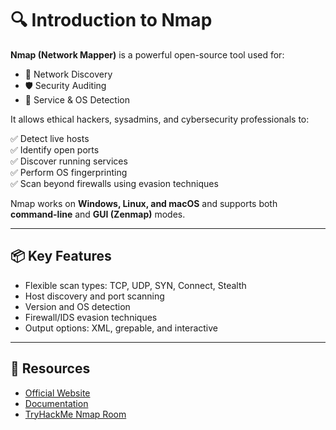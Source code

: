 # 🔍 Introduction to Nmap

**Nmap (Network Mapper)** is a powerful open-source tool used for:

- 🔎 Network Discovery
- 🛡️ Security Auditing
- 🧠 Service & OS Detection

It allows ethical hackers, sysadmins, and cybersecurity professionals to:

✅ Detect live hosts  
✅ Identify open ports  
✅ Discover running services  
✅ Perform OS fingerprinting  
✅ Scan beyond firewalls using evasion techniques

Nmap works on **Windows, Linux, and macOS** and supports both **command-line** and **GUI (Zenmap)** modes.

---

## 📦 Key Features

- Flexible scan types: TCP, UDP, SYN, Connect, Stealth
- Host discovery and port scanning
- Version and OS detection
- Firewall/IDS evasion techniques
- Output options: XML, grepable, and interactive

---

## 📘 Resources

- [Official Website](https://nmap.org/)
- [Documentation](https://nmap.org/book/man.html)
- [TryHackMe Nmap Room](https://tryhackme.com/room/nmap)
